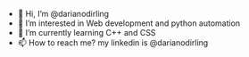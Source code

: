 - 👋 Hi, I’m @darianodirling
- 👀 I’m interested in Web development and python automation
- 🌱 I’m currently learning C++ and CSS
- 📫 How to reach me? my linkedin is @darianodirling
